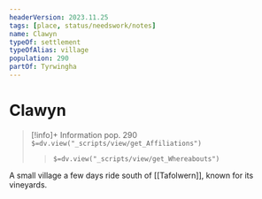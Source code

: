 ```yaml
---
headerVersion: 2023.11.25
tags: [place, status/needswork/notes]
name: Clawyn
typeOf: settlement
typeOfAlias: village
population: 290
partOf: Tyrwingha
---
```

# Clawyn
>[!info]+ Information
> pop. 290
> `$=dv.view("_scripts/view/get_Affiliations")`
>> `$=dv.view("_scripts/view/get_Whereabouts")`

A small village a few days ride south of [[Tafolwern]], known for its vineyards. 